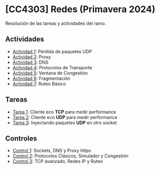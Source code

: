 # [CC4303] Redes (Primavera 2024)
Resolución de las tareas y actividades del ramo.

## Actividades

- [Actividad 1](actividades/actividad_evaluada_1/): Pérdida de paquetes UDP
- [Actividad 2](actividades/actividad_evaluada_2/): Proxy
- [Actividad 3](actividades/actividad_evaluada_3/): DNS
- [Actividad 4](actividades/actividad_evaluada_4/): Protocolos de Transporte
- [Actividad 5](actividades/actividad_evaluada_5/): Ventana de Congestión
- [Actividad 6](actividades/actividad_evaluada_6/): Fragmentación
- [Actividad 7](actividades/actividad_evaluada_7/): Ruteo Básico

## Tareas

- [Tarea 1](tareas/tarea_1/): Cliente eco **TCP** para medir performance
- [Tarea 2](tareas/tarea_2/): Cliente eco **UDP** para medir performance
- [Tarea 3](tareas/tarea_3/): Inyectando paquetes **UDP** en otro socket

## Controles

- [Control 1](controles/C1/): Sockets, DNS y Proxy https
- [Control 2](controles/C2/): Protocolos Clásicos, Simulador y Congestión
- [Control 3](controles/C3/): TCP avanzado, Redes IP y Ruteo
